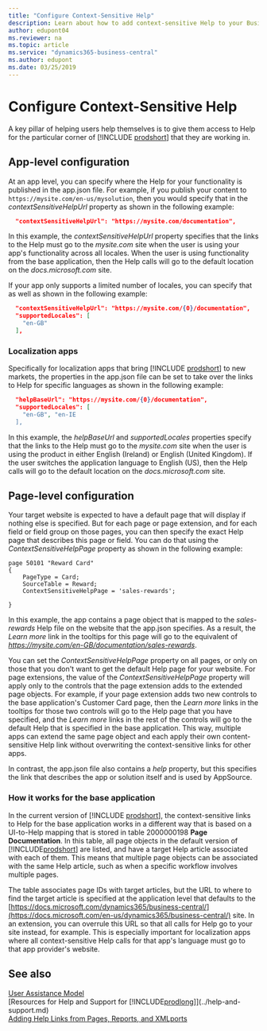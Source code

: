 ```yaml
---
title: "Configure Context-Sensitive Help"
description: Learn about how to add context-sensitive Help to your Business Central solution.
author: edupont04
ms.reviewer: na
ms.topic: article
ms.service: "dynamics365-business-central"
ms.author: edupont
ms.date: 03/25/2019
---
```


# Configure Context-Sensitive Help

A key pillar of helping users help themselves is to give them access to Help for the particular corner of [!INCLUDE [prodshort](../developer/includes/prodshort.md)] that they are working in.  

## App-level configuration

At an app level, you can specify where the Help for your functionality is published in the app.json file. For example, if you publish your content to `https://mysite.com/en-us/mysolution`, then you would specify that in the *contextSensitiveHelpUrl* property as shown in the following example:

```json
  "contextSensitiveHelpUrl": "https://mysite.com/documentation",

```

In this example, the *contextSensitiveHelpUrl* property specifies that the links to the Help must go to the *mysite.com* site when the user is using your app's functionality across all locales. When the user is using functionality from the base application, then the Help calls will go to the default location on the *docs.microsoft.com* site.  

If your app only supports a limited number of locales, you can specify that as well as shown in the following example:

```json
  "contextSensitiveHelpUrl": "https://mysite.com/{0}/documentation",
  "supportedLocales": [
    "en-GB"
  ],
```

### Localization apps

Specifically for localization apps that bring [!INCLUDE [prodshort](../developer/includes/prodshort.md)] to new markets, the properties in the app.json file can be set to take over the links to Help for specific languages as shown in the following example:

```json
  "helpBaseUrl": "https://mysite.com/{0}/documentation",
  "supportedLocales": [
    "en-GB", "en-IE
  ],
```

In this example, the *helpBaseUrl* and *supportedLocales* properties specify that the links to the Help must go to the *mysite.com* site when the user is using the product in either English (Ireland) or English (United Kingdom). If the user switches the application language to English (US), then the Help calls will go to the default location on the *docs.microsoft.com* site.  

## Page-level configuration

Your target website is expected to have a default page that will display if nothing else is specified. But for each page or page extension, and for each field or field group on those pages, you can then specify the exact Help page that describes this page or field. You can do that using the *ContextSensitiveHelpPage* property as shown in the following example:

```
page 50101 "Reward Card"
{
    PageType = Card;
    SourceTable = Reward;
    ContextSensitiveHelpPage = 'sales-rewards';

}
```

In this example, the app contains a page object that is mapped to the *sales-rewards* Help file on the website that the app.json specifies. As a result, the *Learn more* link in the tooltips for this page will go to the equivalent of *https://mysite.com/en-GB/documentation/sales-rewards*.

You can set the *ContextSensitiveHelpPage* property on all pages, or only on those that you don't want to get the default Help page for your website. For page extensions, the value of the *ContextSensitiveHelpPage* property will apply only to the controls that the page extension adds to the extended page objects. For example, if your page extension adds two new controls to the base application's Customer Card page, then the *Learn more* links in the tooltips for those two controls will go to the Help page that you have specified, and the *Learn more* links in the rest of the controls will go to the default Help that is specified in the base application. This way, multiple apps can extend the same page object and each apply their own content-sensitive Help link without overwriting the context-sensitive links for other apps.  

In contrast, the app.json file also contains a *help* property, but this specifies the link that describes the app or solution itself and is used by AppSource.  

### How it works for the base application

In the current version of [!INCLUDE [prodshort](../developer/includes/prodshort.md)], the context-sensitive links to Help for the base application works in a different way that is based on a UI-to-Help mapping that is stored in table 2000000198 **Page Documentation**. In this table, all page objects in the default version of [!INCLUDE[prodshort](../developer/includes/prodshort.md)] are listed, and have a target Help article associated with each of them. This means that multiple page objects can be associated with the same Help article, such as when a specific workflow involves multiple pages.  

The table associates page IDs with target articles, but the URL to where to find the target article is specified at the application level that defaults to the [https://docs.microsoft.com/dynamics365/business-central/](https://docs.microsoft.com/en-us/dynamics365/business-central/) site. In an extension, you can overrule this URL so that all calls for Help go to your site instead, for example. This is especially important for localization apps where all context-sensitive Help calls for that app's language must go to that app provider's website.  

## See also

[User Assistance Model](../user-assistance.md)  
[Resources for Help and Support for [!INCLUDE[prodlong](includes/prodlong.md)]](../help-and-support.md)  
[Adding Help Links from Pages, Reports, and XMLports](../developer/devenv-adding-help-links-from-pages-tables-xmlports.md)  
